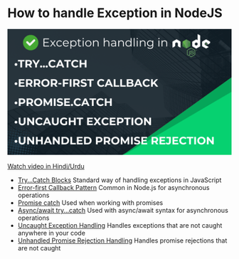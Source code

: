 # How to handle Exception in NodeJS

![Exception Handling](./exception-handeling-in-nodejs.png)

[Watch video in Hindi/Urdu](https://youtu.be/2t9GWFiKj8o)

- [Try...Catch Blocks](./try-catch.js) Standard way of handling exceptions in JavaScript
- [Error-first Callback Pattern](./error-first-callback.js) Common in Node.js for asynchronous operations
- [Promise catch](./promise-catch.js) Used when working with promises
- [Async/await try...catch](./async-await-try-catch.js) Used with async/await syntax for asynchronous operations
- [Uncaught Exception Handling](./uncaughtException.js) Handles exceptions that are not caught anywhere in your code
- [Unhandled Promise Rejection Handling](./unhandledPromisRejectionHandeling.js) Handles promise rejections that are not caught
